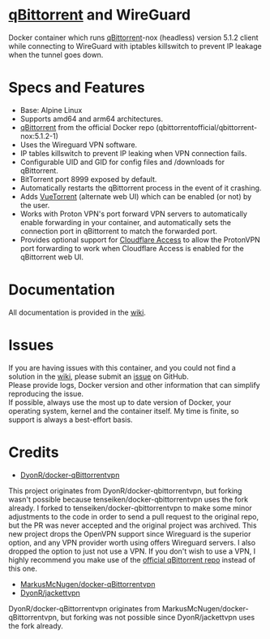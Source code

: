 # [qBittorrent](https://github.com/qbittorrent/qBittorrent) and WireGuard

Docker container which runs [qBittorrent](https://github.com/qbittorrent/qBittorrent)-nox (headless) version 5.1.2 client while connecting to WireGuard with iptables killswitch to prevent IP leakage when the tunnel goes down.

# Specs and Features
* Base: Alpine Linux
* Supports amd64 and arm64 architectures.
* [qBittorrent](https://github.com/qbittorrent/qBittorrent) from the official Docker repo (qbittorrentofficial/qbittorrent-nox:5.1.2-1)
* Uses the Wireguard VPN software.
* IP tables killswitch to prevent IP leaking when VPN connection fails.
* Configurable UID and GID for config files and /downloads for qBittorrent.
* BitTorrent port 8999 exposed by default.
* Automatically restarts the qBittorrent process in the event of it crashing.
* Adds [VueTorrent](https://github.com/VueTorrent/VueTorrent) (alternate web UI) which can be enabled (or not) by the user.
* Works with Proton VPN's port forward VPN servers to automatically enable forwarding in your container, and automatically sets the connection port in qBittorrent to match the forwarded port.
* Provides optional support for [Cloudflare Access](https://developers.cloudflare.com/access/) to allow the ProtonVPN port forwarding to work when Cloudflare Access is enabled for the qBittorrent web UI.

# Documentation
All documentation is provided in the [wiki](https://github.com/tenseiken/docker-qbittorrent-wireguard/wiki).

# Issues
If you are having issues with this container, and you could not find a solution in the [wiki](https://github.com/tenseiken/docker-qbittorrent-wireguard/wiki), please submit an [issue](https://github.com/tenseiken/docker-qbittorrent-wireguard/issues) on GitHub.  
Please provide logs, Docker version and other information that can simplify reproducing the issue.  
If possible, always use the most up to date version of Docker, your operating system, kernel and the container itself. My time is finite, so support is always a best-effort basis.

# Credits
* [DyonR/docker-qBittorrentvpn](https://github.com/DyonR/docker-qbittorrentvpn)

This project originates from DyonR/docker-qbittorrentvpn, but forking wasn't possible because tenseiken/docker-qbittorrentvpn uses the fork already. I forked to tenseiken/docker-qbittorrentvpn to make some minor adjustments to the code in order to send a pull request to the original repo, but the PR was never accepted and the original project was archived. This new project drops the OpenVPN support since Wireguard is the superior option, and any VPN provider worth using offers Wireguard servers. I also dropped the option to just not use a VPN. If you don't wish to use a VPN, I highly recommend you make use of the [official qBittorrent repo](https://hub.docker.com/r/qbittorrentofficial/qbittorrent-nox) instead of this one.

* [MarkusMcNugen/docker-qBittorrentvpn](https://github.com/MarkusMcNugen/docker-qBittorrentvpn)  
* [DyonR/jackettvpn](https://github.com/DyonR/jackettvpn)

DyonR/docker-qBittorrentvpn originates from MarkusMcNugen/docker-qBittorrentvpn, but forking was not possible since DyonR/jackettvpn uses the fork already.
